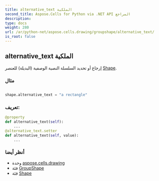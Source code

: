 ```yaml
---
title: alternative_text الملكية
second_title: Aspose.Cells for Python via .NET API المراجع
description:
type: docs
weight: 280
url: /ar/python-net/aspose.cells.drawing/groupshape/alternative_text/
is_root: false
---
```

##  alternative_text الملكية

إرجاع أو تحديد السلسلة النصية الوصفية (البديلة) للعنصر [Shape](/cells/ar/python-net/aspose.cells.drawing/shape).

###  مثال

```python

shape.alternative_text = "a rectangle"

```
###  تعريف:
```python
@property
def alternative_text(self):
    ...
@alternative_text.setter
def alternative_text(self, value):
    ...
```

###  أنظر أيضا
* وحدة [aspose.cells.drawing](../../)
* فئة [GroupShape](/cells/ar/python-net/aspose.cells.drawing/groupshape)
* فئة [Shape](/cells/ar/python-net/aspose.cells.drawing/shape)
